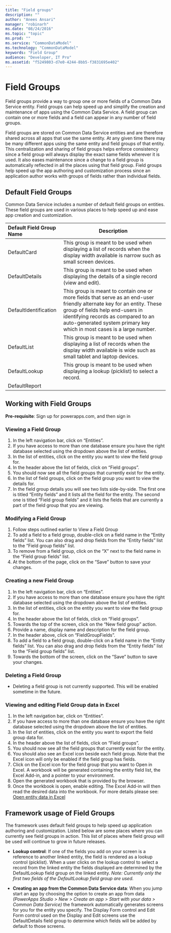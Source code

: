 ```yaml
---
title: "Field groups"
description: ""
author: "Anees Ansari"
manager: "robinarh"
ms.date: "08/24/2016"
ms.topic: "topic"
ms.prod: ""
ms.service: "CommonDataModel"
ms.technology: "CommonDataModel"
keywords: "Field Group"
audience: "Developer, IT Pro"
ms.assetid: "f5249803-d7e0-4244-8bb5-f3831695e402"
---
```


# Field Groups

Field groups provide a way to group one or more fields of a Common Data Service entity. Field groups can help speed up and simplify the creation and maintenance of apps using the Common Data Service. A field group can contain one or more fields and a field can appear in any number of field groups. 

Field groups are stored on Common Data Service entities and are therefore shared across all apps that use the same entity. At any given time there may be many different apps using the same entity and field groups of that entity. This centralization and sharing of field groups helps enforce consistency since a field group will always display the exact same fields wherever it is used. It also eases maintenance since a change to a field group is automatically reflected in all the places using that field group. Field groups help speed up the app authoring and customization process since an application author works with groups of fields rather than individual fields. 

## Default Field Groups
Common Data Service includes a number of default field groups on entities. These field groups are used in various places to help speed up and ease app creation and customization.

| Default Field Group Name | Description |
|:-------------------------|-------------|
| DefaultCard |This group is meant to be used when displaying a list of records when the display width available is narrow such as small screen devices.|
|DefaultDetails |This group is meant to be used when displaying the details of a single record (view and edit).|
|DefaultIdentification |This group is meant to contain one or more fields that serve as an end-user friendly alternate key for an entity. These group of fields help end-users in identifying records as compared to an auto-generated system primary key which in most cases is a large number.|
|DefaultList |This group is meant to be used when displaying a list of records when the display width available is wide such as small tablet and laptop devices.|
|DefaultLookup |This group is meant to be used when displaying a lookup (picklist) to select a record.|
|DefaultReport | |

## Working with Field Groups

**Pre-requisite**: Sign up for powerapps.com, and then sign in

### Viewing a Field Group
1. In the left navigation bar, click on “Entities”.
2. If you have access to more than one database ensure you have the right database selected using the dropdown above the list of entities.
3. In the list of entities, click on the entity you want to view the field group for.
4. In the header above the list of fields, click on “Field groups”.
5. You should now see all the field groups that currently exist for the entity.
6. In the list of field groups, click on the field group you want to view the details for.
7. In the field group details you will see two lists side-by-side. The first one is titled “Entity fields” and it lists all the field for the entity.  The second one is titled “Field group fields” and it lists the fields that are currently a part of the field group that you are viewing.

### Modifying a Field Group
1. Follow steps outlined earlier to View a Field Group
2. To add a field to a field group, double-click on a field name in the “Entity fields” list. You can also drag and drop fields from the “Entity fields” list to the “Field group fields” list.
3. To remove from a field group, click on the “X” next to the field name in the “Field group fields” list.
4. At the bottom of the page, click on the “Save” button to save your changes.

### Creating a new Field Group
1. In the left navigation bar, click on “Entities”.
2. If you have access to more than one database ensure you have the right database selected using the dropdown above the list of entities.
3. In the list of entities, click on the entity you want to view the field group for.
4. In the header above the list of fields, click on “Field groups”.
5. Towards the top of the screen, click on the “New field group” action.
6. Provide a name, display name and description for the field group.
7. In the header above, click on “FieldGroupFields”.
8. To add a field to a field group, double-click on a field name in the “Entity fields” list. You can also drag and drop fields from the “Entity fields” list to the “Field group fields” list.
9. Towards the bottom of the screen, click on the “Save” button to save your changes.

### Deleting a Field Group
* Deleting a field group is not currently supported. This will be enabled sometime in the future.

### Viewing and editing Field Group data in Excel
1. In the left navigation bar, click on “Entities”.
2. If you have access to more than one database ensure you have the right database selected using the dropdown above the list of entities.
3. In the list of entities, click on the entity you want to export the field group data for.
4. In the header above the list of fields, click on “Field groups”.
5. You should now see all the field groups that currently exist for the entity.
6. You should also see an Excel icon beside each field group. Note that the Excel icon will only be enabled if the field group has fields.
7. Click on the Excel icon for the field group that you want to Open in Excel. A workbook will be generated containing the entity field list, the Excel Add-in, and a pointer to your environment. 
8. Open the generated workbook that is provided by the browser. 
9. Once the workbook is open, enable editing. The Excel Add-in will then read the desired data into the workbook. For more details please see: [Open entity data in Excel](https://powerapps.microsoft.com/en-us/tutorials/data-platform-interactive-excel/ "Open entity data in Excel")

## Framework usage of Field Groups
The framework uses default field groups to help speed up application authoring and customization. Listed below are some places where you can currently see field groups in action. This list of places where field group will be used will continue to grow in future releases.

* **Lookup control**: If one of the fields you add on your screen is a reference to another linked entity, the field is rendered as a lookup control (picklist). When a user clicks on the lookup control to select a record from the linked entity the fields displayed are determined by the DefaultLookup field group on the linked entity. *Note: Currently only the first two fields of the DefaultLookup field group are used.*

* **Creating an app from the Common Data Service data**: When you jump start an app by choosing the option to create an app from data *(PowerApps Studio > New  > Create an app > Start with your data > Common Data Service)* the framework automatically generates screens for you for the entity you specify. The Display Form control and Edit Form control used on the Display and Edit screens use the DefaultDetails field group to determine which fields will be added by default to those screens.
